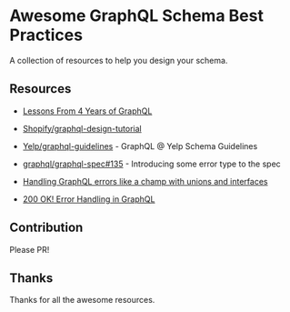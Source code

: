 # Awesome GraphQL Schema Best Practices

A collection of resources to help you design your schema.

## Resources

- [Lessons From 4 Years of GraphQL](https://www.graphql.com/articles/4-years-of-graphql-lee-byron)

- [Shopify/graphql-design-tutorial](https://github.com/Shopify/graphql-design-tutorial/blob/master/TUTORIAL.md)

- [Yelp/graphql-guidelines](https://github.com/Yelp/graphql-guidelines/blob/main/docs/schema-design.md) - GraphQL @ Yelp Schema Guidelines

- [graphql/graphql-spec#135](https://github.com/graphql/graphql-spec/issues/135#issuecomment-426164615) - Introducing some error type to the spec

- [Handling GraphQL errors like a champ with unions and interfaces](https://blog.logrocket.com/handling-graphql-errors-like-a-champ-with-unions-and-interfaces/)

- [200 OK! Error Handling in GraphQL](https://sachee.medium.com/200-ok-error-handling-in-graphql-7ec869aec9bc)

## Contribution

Please PR!

## Thanks

Thanks for all the awesome resources.
